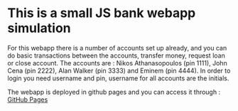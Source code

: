 # This is a small JS bank webapp simulation

For this webapp there is a number of accounts set up already, and you can do basic transactions between the accounts, transfer money, request loan or close account.
The accounts are : Nikos Athanasopoulos (pin 1111), John Cena (pin 2222), Alan Walker (pin 3333) and Eminem (pin 4444).
In order to login you need username and pin, username for all accounts are the initials.

The webapp is deployed in github pages and you can access it through :
[GitHub Pages](https://nikosathanasopoulos.github.io/js_bank_webapp/)